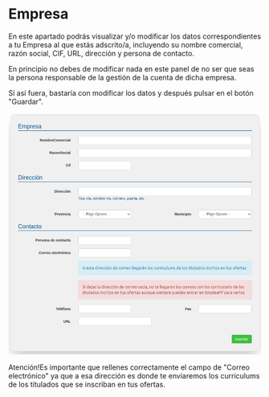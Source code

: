 # Empresa

En este apartado podrás visualizar y/o modificar los datos correspondientes a tu Empresa al que estás adscrito/a, incluyendo su nombre comercial, razón social, CIF, URL, dirección y persona de contacto. 

En principio no debes de modificar nada en este panel de no ser que seas la persona responsable de la gestión de la cuenta de dicha empresa.

Si así fuera, bastaría con modificar los datos y después pulsar en el botón "Guardar".

![](empresa.png)

Atención!Es importante que rellenes correctamente el campo de "Correo electrónico" ya que a esa dirección es donde te enviaremos los curriculums de los titulados que se inscriban en tus ofertas.

